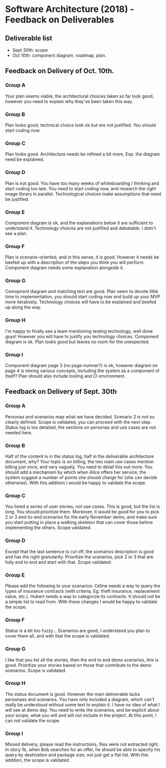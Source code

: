 # Software Architecture (2018) - Feedback on Deliverables

## Deliverable list
- Sept 30th: scope
- Oct 10th: component diagram, roadmap, plan.

## Feedback on Delivery of Oct. 10th.
### Group A
Your plan seems viable, the architectural choices taken so far look good, however you need to explain why they've been taken this way.

### Group B
Plan looks good, technical choice look ok but are not justified. You should start coding now.

### Group C
Plan looks good. Architecture needs be refined a bit more, Esp. the diagram need be explained.

### Group D
Plan is not good. You have too many weeks of whiteboarding / thinking and start coding too late. You need to start coding now, and research the right image library in parallel. Technological choices make assumptions that need be justified.

### Group E
Component diagram is ok, and the explanations below it are sufficient to understand it. Technology choices are not justified and debatable. I didn't see a plan.

### Group F
Plan is scenario-oriented, and in this sense, it is good. However it needs be beefed up with a description of the steps you think you will perform. Component diagram needs some explanation alongside it.

### Group G
Comopnent diagram and matching text are good. Plan seem to devote little time to implementation, you should start coding now and build up your MVP more iteratively. Technology choices will have to be explained and beefed up along the way.

### Group H
I'm happy to finally see a team mentioning testing technology, well done guys!
However you will have to justify you technology choices. Component diagram is ok. Plan looks good but leaves no room for the unexpected.

### Group I
Component diagram page 3 (no page numner?) is ok, however diagram on page 4 is mixing various concepts, including the system as a component of itself? Plan should also include tooling and CI environment.


## Feedback on Delivery of Sept. 30th

### Group A
Personas and scenarios map what we have decided. Scenario 2 is not so clearly defined.
Scope is validated, you can proceed with the next step.
Status log is too detailed, the sections on personas and use cases are not needed here.

### Group B
Half of the content is in the status log, half in the deliverable architecture document, why? Your topic is on billing, the two main use cases mention billing just once, and very vaguely. You need to detail this out more.
You should add a mechanism by which when Alice offers her service, the system suggest a number of points she should charge for (she can decide otherwise).
With this addition I would be happy to validate the scope.

### Group C
You listed a series of user stories, not use cases. This is good, but the list is long. You should prioritize them. Moreover, it would be good for you to pick 2 or 3 end-to-end scenarios for the early November demo, and make sure you start putting in place a walking skeleton that can cover those before implementing the others.
Scope validated.

### Group D
Except that the last sentence is cut off, the scenarios description is good and has the right granularity. Prioritize the scenarios, pick 2 or 3 that are fully end to end and start with that.
Scope validated.

### Group E
Please add the following to your scenarios: Céline needs a way to query the types of insurance contracts (with criteria, Eg: theft insurance, replacement value, etc.). Hubert needs a way to categorize its contracts. It should not be a simple list to read from.
With these changes I would be happy to validate the scope.

### Group F
Status is a bit too fuzzy...
Scenarios are good, I understand you plan to cover them all, and with that the scope is validated.

### Group G
I like that you list all the stories, then the end to end demo scenarios, this is good. Prioritize your stories based on those that contribute to the demo scenarios.
Scope is validated.

### Group H
The status document is good. However the main deliverable lacks personaes and scenarios. You have only included a diagram, which can't really be understood without some text to explain it. I have no idea of what I will see at demo day. You need to write the scenarios, and be explicit about your scope, what you will and will not include in the project.
At this point, I can not validate the scope.

### Group I
Missed delivery, please read the instructions, files were not extracted right.
In story 1b, when Bob searches for an offer, he should be able to specify his query by destination and package size, not just get a flat list.
With this addition, the scope is validated.
